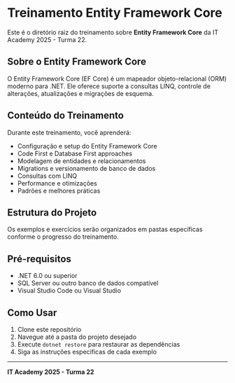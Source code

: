 # Treinamento Entity Framework Core

Este é o diretório raiz do treinamento sobre **Entity Framework Core** da IT Academy 2025 - Turma 22.

## Sobre o Entity Framework Core

O Entity Framework Core (EF Core) é um mapeador objeto-relacional (ORM) moderno para .NET. Ele oferece suporte a consultas LINQ, controle de alterações, atualizações e migrações de esquema.

## Conteúdo do Treinamento

Durante este treinamento, você aprenderá:

- Configuração e setup do Entity Framework Core
- Code First e Database First approaches
- Modelagem de entidades e relacionamentos
- Migrations e versionamento de banco de dados
- Consultas com LINQ
- Performance e otimizações
- Padrões e melhores práticas

## Estrutura do Projeto

Os exemplos e exercícios serão organizados em pastas específicas conforme o progresso do treinamento.

## Pré-requisitos

- .NET 6.0 ou superior
- SQL Server ou outro banco de dados compatível
- Visual Studio Code ou Visual Studio

## Como Usar

1. Clone este repositório
2. Navegue até a pasta do projeto desejado
3. Execute `dotnet restore` para restaurar as dependências
4. Siga as instruções específicas de cada exemplo

---

**IT Academy 2025 - Turma 22**
